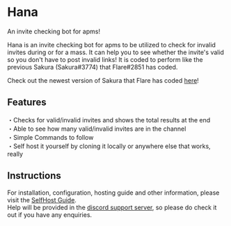 # Hana
An invite checking bot for apms!

Hana is an invite checking bot for apms to be utilized to check for invalid invites during or for a mass. It can help you to see whether the invite's valid so you don't have to post invalid links! It is coded to perform like the previous Sakura (Sakura#3774) that Flare#2851 has coded. 

Check out the newest version of Sakura that Flare has coded [here](https://github.com/Chiitoi/Sakura/)!

## Features
・Checks for valid/invalid invites and shows the total results at the end  
・Able to see how many valid/invalid invites are in the channel  
・Simple Commands to follow  
・Self host it yourself by cloning it locally or anywhere else that works, really  

## Instructions
For installation, configuration, hosting guide and other information, please visit the [SelfHost Guide](https://github.com/UmaJenn/Hana/wiki/Selfhost).  
Help will be provided in the [discord support server](https://discord.gg/wgQqFs7MR9), so please do check it out if you have any enquiries. 
